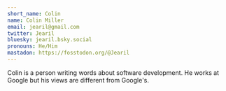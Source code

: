 ```yaml
---
short_name: Colin
name: Colin Miller
email: jearil@gmail.com
twitter: Jearil
bluesky: jearil.bsky.social
pronouns: He/Him
mastadon: https://fosstodon.org/@Jearil
---
```


Colin is a person writing words about software development. He works at Google but his views are different from Google's.